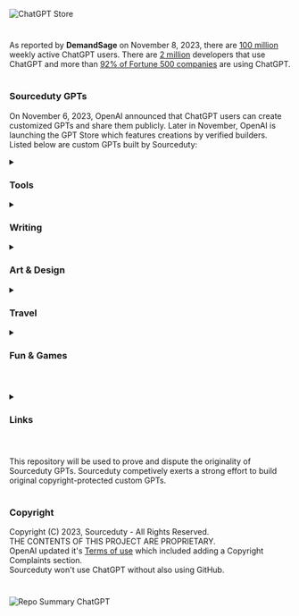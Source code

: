![ChatGPT Store](https://github.com/sourceduty/ChatGPT/assets/123030236/e2be7f0a-8114-4edd-9647-e8ef8e2b8c56)

#

As reported by **DemandSage** on November 8, 2023, there are <ins>100 million</ins> weekly active ChatGPT users. There are <ins>2 million</ins> developers that use ChatGPT and more than <ins>92% of Fortune 500 companies</ins> are using ChatGPT.

#
### Sourceduty GPTs

On November 6, 2023, OpenAI announced that ChatGPT users can create customized GPTs and share them publicly. Later in November, OpenAI is launching the GPT Store which features creations by verified builders. Listed below are custom GPTs built by Sourceduty:

<details><summary>

### Tools

</summary>

[GPT Guide](https://chat.openai.com/g/g-GoLkguGSc-gpt-guide)
<br>
Helpful and informative.

[Emergency Kit](https://chat.openai.com/g/g-yADUAYibx-emergency-kit)
<br>
A challenge for artificial intelligence.

[Brand Footprint](https://chat.openai.com/g/g-iQbBVJzIf-brand-footprint)
<br>
Find and analyze branded website and social account data.

[Marketplace Value](https://chat.openai.com/g/g-QSn6POMKH-marketplace-value)
<br>
Used marketplace listing helper.

[File Metadata](https://chat.openai.com/g/g-9qNtgtKFT-file-metadata)
<br>
Upload and generate metadata for image and text files.

[ISO](https://chat.openai.com/g/g-kPQjsGEA5-iso)
<br>
International Organization for Standardization (ISO) guide.

[Search Multiplier](https://chat.openai.com/g/g-ZaCPvqejM-search-multiplier)
<br>
Expand simple text searches with multiple related search options. 

[ChatGPT Utilities](https://chat.openai.com/g/g-97CBY2PEq-chatgpt-utilities)
<br>
Exclusive tools built to utilize ChatGPT's sharable chat links.

[Smart Notes](https://chat.openai.com/g/g-VBafvJ21q-smart-notes)
<br>
Intelligent note recording assistant.

[Power Time Logger](https://chat.openai.com/g/g-mc2GgN5bL-power-time-logger)
<br>
How to create a Power Time Logger.

[Sourceduty](https://chat.openai.com/g/g-MG4CqF034-sourceduty)
<br>
Creative digital business.

[Scientific Method Assistant](https://chat.openai.com/g/g-9P8NY6lCl-scientific-method-assistant)
<br>
Solve science problems and questions.

[Repo Summary](https://chat.openai.com/g/g-yiPyXX9jI-repo-summary)
<br>
Summarize GitHub repository README files.

[Dictionary Creator](https://chat.openai.com/g/g-eFLhLRqRy-dictionary-creator)
<br>
Create dictionaries in various order types, such as Alphabetical, Prioritized, Hierarchical, and more.

[Desktop Value](https://chat.openai.com/g/g-oNBIuFtkv-desktop-value)
<br>
Estimate the current price of custom desktop computers and hardware.

[Shoutouts](https://chat.openai.com/g/g-BRN5AXPbf-shoutouts)
<br>
Promotional business shoutouts for x.com.

</details>
<details><summary>
  
### Writing

</summary>

[Chain Story](https://chat.openai.com/g/g-azMoj9cY6-chain-story)
<br>
Collaborative storytelling across different genres.

</details>
<details><summary>
  
### Art & Design

</summary>

[Design Analysis](https://chat.openai.com/g/g-AtO8UJfQV-design-analysis)
<br>
Visual design tool.

[Fanatic Creator](https://chat.openai.com/g/g-4jZ8rABSo-fanatic-creator)
<br>
Fan artist tool.

[Rebrand](https://chat.openai.com/g/g-GrLJN0Kqu-rebrand)
<br>
Create conceptual rebranded product images.

[Compare Images](https://chat.openai.com/g/g-4eQMR7Npu-compare-images)
<br>
Upload and compare two image files.

[Image Watermark](https://chat.openai.com/g/g-Zt0bGbcIB-image-watermark)
<br>
Upload and watermark your image files.

[Image Collage](https://chat.openai.com/g/g-UaXXt6DdU-image-collage)
<br>
Upload your images and create a collage.

[ACSII Text Art](https://chat.openai.com/g/g-G7eF51owY-acsii-text-art)
<br>
Convert text into creative ACSII art.

</details>
<details><summary>
  
### Travel

</summary>

[Meeting Place](https://chat.openai.com/g/g-h91vaXdbQ-meeting-place)
<br>
Find the optimal location for your meeting.

</details>
<details><summary>
  
### Fun & Games

</summary>

[Connect 4](https://chat.openai.com/g/g-th53SwFkS-connect-4)
<br>
The original Connect 4 game.

[Song Parody](https://chat.openai.com/g/g-90VfXWnFJ-song-parody)
<br>
Parodize song lyrics.

[Chat Charades](https://chat.openai.com/g/g-G9hVkEnR9-chat-charades)
<br>
Single player charades game.

[Quick Thinker](https://chat.openai.com/g/g-yOjellBNa-quick-thinker)
<br>
Quick-response random character game.

[Treasure Hunt Game](https://chat.openai.com/g/g-f0Jxf0Jni-treasure-hunt-game)
<br>
Initially, you're 25 steps away from the treasure, but the exact direction is a mystery. 

[ATM Simulator](https://chat.openai.com/g/g-BsTkzXk3T-atm-simulator)
<br>
Automated teller machine (ATM) simulator.

</details>

#

<details><summary>
  
### Links

</summary>

[ChatGPT vs. Google Bard](https://chat.openai.com/share/632c7739-b255-40e5-8613-9e3c7adac1c0)
<br>
[3D STL Files](https://chat.openai.com/share/8ba9c27f-8c86-4ace-8514-4abab31525bf)
<br>
[Custom GPT Knowledge](https://chat.openai.com/share/c746b4a5-ead9-4dce-be92-03fdffe9a6e7)
<br>
[GPT Store Predictions](https://www.reddit.com/r/OpenAI/comments/17upjcm/interesting_predictions_about_the_gpt_store/)
<br>
[Why GPTs aren’t (yet) the new App Store](https://medium.com/barnacle-labs/why-gpts-arent-yet-the-new-app-store-daaf760392cc)
<br>
[Can new GPT store spur generative AI monetization?](https://www.theglobeandmail.com/investing/markets/stocks/MSFT/pressreleases/21994801/)
<br>
[ChatGPT: Extract Text from MS-DOS Goldfinger 1986 Game?](https://www.reddit.com/r/ChatGPTPro/comments/17zc8g1/chatgpt_extract_text_from_msdos_goldfinger_1986/)

</details>

#
This repository will be used to prove and dispute the originality of Sourceduty GPTs. Sourceduty competively exerts a strong effort to build original copyright-protected custom GPTs. 
#
### Copyright

Copyright (C) 2023, Sourceduty - All Rights Reserved.
<br>
THE CONTENTS OF THIS PROJECT ARE PROPRIETARY.
<br>
OpenAI updated it's [Terms of use](https://openai.com/policies/terms-of-use) which included adding a Copyright Complaints section.
<br>
Sourceduty won't use ChatGPT without also using GitHub.

#

![Repo Summary ChatGPT](https://github.com/sourceduty/ChatGPT/assets/123030236/122a191c-6e79-461c-a15a-1602cc92a164)

